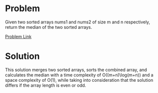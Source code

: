 # Problem
Given two sorted arrays nums1 and nums2 of size m and n respectively, return the median of the two sorted arrays.

[Problem Link](https://leetcode.com/problems/median-of-two-sorted-arrays/description/)

# Solution
This solution merges two sorted arrays, sorts the combined array, and calculates the median with a time complexity of O((m+n)\log(m+n)) and a space complexity of O(1), while taking into consideration that the solution differs if the array length is even or odd.
